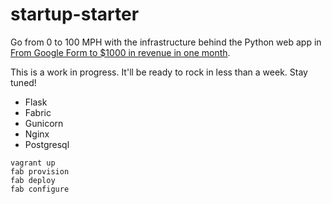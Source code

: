 # startup-starter

Go from 0 to 100 MPH with the infrastructure behind the Python web app in [From Google Form to $1000 in revenue in one month](https://blog.oldgeekjobs.com/from-google-form-to-1000-in-revenue-in-one-month-3f5cd75b6089).

This is a work in progress. It'll be ready to rock in less than a week. Stay tuned!

* Flask
* Fabric
* Gunicorn
* Nginx
* Postgresql

```
vagrant up
fab provision
fab deploy
fab configure
```
